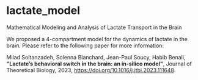 # lactate_model
 Mathematical Modeling and Analysis of Lactate Transport in the Brain

We proposed a 4-compartment model for the dynamics of lactate in the brain. Please refer to the following paper for more information:

Milad Soltanzadeh, Solenna Blanchard, Jean-Paul Soucy, Habib Benali, **"Lactate’s behavioral switch in the brain: an in-silico model"**, Journal of Theoretical Biology, 2023, https://doi.org/10.1016/j.jtbi.2023.111648.
